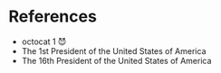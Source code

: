 # References

* octocat 1 😈
* The 1st President of the United States of America
* The 16th President of the United States of America

